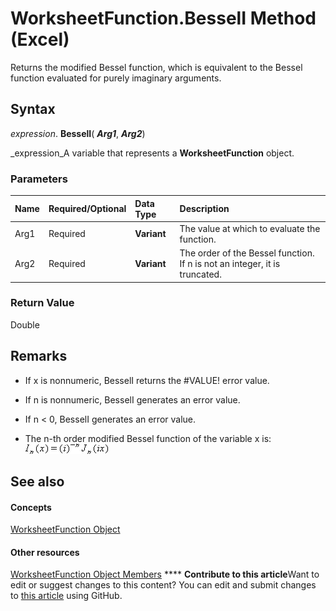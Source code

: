 
# WorksheetFunction.BesselI Method (Excel)

Returns the modified Bessel function, which is equivalent to the Bessel function evaluated for purely imaginary arguments.


## Syntax

 _expression_. **BesselI**( **_Arg1_**,  **_Arg2_**)

 _expression_A variable that represents a  **WorksheetFunction** object.


### Parameters



|**Name**|**Required/Optional**|**Data Type**|**Description**|
|:-----|:-----|:-----|:-----|
|Arg1|Required| **Variant**|The value at which to evaluate the function.|
|Arg2|Required| **Variant**| The order of the Bessel function. If n is not an integer, it is truncated.|

### Return Value

Double


## Remarks




- If x is nonnumeric, BesselI returns the #VALUE! error value.
    
- If n is nonnumeric, BesselI generates an error value.
    
- If n < 0, BesselI generates an error value.
    
- The n-th order modified Bessel function of the variable x is:
![](images/awfbesli_ZA06051111.gif)


    

## See also


#### Concepts


 [WorksheetFunction Object](7b1d5639-363d-632c-2cf0-2232562646b6.md)
#### Other resources


 [WorksheetFunction Object Members](6811ca87-4b53-0bff-88c9-30bf7497879a.md)
****   **Contribute to this article**Want to edit or suggest changes to this content? You can edit and submit changes to  [this article](https://github.com/jhershey00/VBA_Excel_Test/OpenXMLCon/articles/06bce6ff-a7cb-d8c7-2d80-d9fd54f9324b.md) using GitHub.

